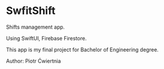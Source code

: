 # SwfitShift
Shifts management app.

Using SwiftUI, Firebase Firestore.

This app is my final project for Bachelor of Engineering degree.

Author: Piotr Ćwiertnia
